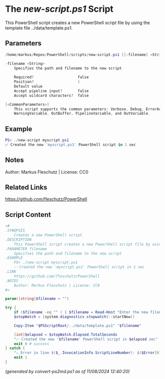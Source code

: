 The *new-script.ps1* Script
===========================

This PowerShell script creates a new PowerShell script file by using the template file ../data/template.ps1.

Parameters
----------
```powershell
/home/markus/Repos/PowerShell/scripts/new-script.ps1 [[-filename] <String>] [<CommonParameters>]

-filename <String>
    Specifies the path and filename to the new script
    
    Required?                    false
    Position?                    1
    Default value                
    Accept pipeline input?       false
    Accept wildcard characters?  false

[<CommonParameters>]
    This script supports the common parameters: Verbose, Debug, ErrorAction, ErrorVariable, WarningAction, 
    WarningVariable, OutBuffer, PipelineVariable, and OutVariable.
```

Example
-------
```powershell
PS> ./new-script myscript.ps1
✅ Created the new 'myscript.ps1' PowerShell script in 1 sec

```

Notes
-----
Author: Markus Fleschutz | License: CC0

Related Links
-------------
https://github.com/fleschutz/PowerShell

Script Content
--------------
```powershell
<#
.SYNOPSIS
	Creates a new PowerShell script
.DESCRIPTION
	This PowerShell script creates a new PowerShell script file by using the template file ../data/template.ps1.
.PARAMETER filename
	Specifies the path and filename to the new script
.EXAMPLE
	PS> ./new-script myscript.ps1
	✅ Created the new 'myscript.ps1' PowerShell script in 1 sec
.LINK
	https://github.com/fleschutz/PowerShell
.NOTES
	Author: Markus Fleschutz | License: CC0
#>

param([string]$filename = "")

try {
	if ($filename -eq "" ) { $filename = Read-Host "Enter the new filename" }
	$stopWatch = [system.diagnostics.stopwatch]::startNew()

	Copy-Item "$PSScriptRoot/../data/template.ps1" "$filename"

	[int]$elapsed = $stopWatch.Elapsed.TotalSeconds
	"✅ Created the new '$filename' PowerShell script in $elapsed sec"
	exit 0 # success
} catch {
	"⚠️ Error in line $($_.InvocationInfo.ScriptLineNumber): $($Error[0])"
	exit 1
}
```

*(generated by convert-ps2md.ps1 as of 11/08/2024 12:40:20)*
